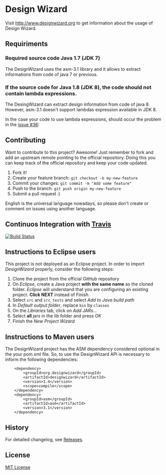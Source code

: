 # Design Wizard

Visit http://www.designwizard.org to get information 
about the usage of Design Wizard.

## Requiriments

### Required source code Java 1.7 (JDK 7)

The DesignWizard uses the asm-3.1 library and it allows to extract informations from code of java 7 or previous.

### If the source code for Java 1.8 (JDK 8), the code should not contain lambda expressions.

The DesingWizard can extract design information from code of java 8. However, asm-3.1 doesn't support lambdas expression available in JDK 8.

In the case your code to use lambda expressions, should occur the problem in the [issue #36](https://github.com/joaoarthurbm/designwizard/issues/36): 

## Contributing

Want to contribute to this project? Awesome! Just remember to fork and add
an upstream remote pointing to the official repository. Doing this you can keep
track of the official repository and keep your code updated.

1. Fork it!
2. Create your feature branch: `git checkout -b my-new-feature`
3. Commit your changes: `git commit -m "Add some feature"`
4. Push to the branch: `git push origin my-new-feature`
5. Submit a pull request  :)

English is the universal language nowadays, so please don't create or comment on issues using another language.

## Continuos Integration with [Travis](https://travis-ci.org)

[![Build Status](https://travis-ci.org/joaoarthurbm/designwizard.svg)](https://travis-ci.org/joaoarthurbm/designwizard)

## Instructions to Eclipse users

This project is not deployed as an Eclipse project. In order to import
*DesignWizard* properly, consider the following steps:

1. Clone the project from the official GitHub repository
2. On *Eclipse*, create a Java project **with the same name** as the cloned
folder. *Eclipse* will understand that you are configuring an existing project.
**Click NEXT** instead of Finish.
3. Select `src` and `src_tests` and select *Add to Java build path*
4. In *Default output folder*, replace `bin` by `classes`
5. On the *Libraries* tab, click on *Add JARs...*
6. Select **all** jars in the *lib* folder and press *OK*
7. Finish the *New Project Wizard*

## Instructions to Maven users

The DesignWizard project has the ASM dependency considered optional in the your pom.xml file. So, to use the DesignWizard API is necessary to inform the following dependencies:

        <dependency>
            <groupId>org.designwizard</groupId>
            <artifactId>designwizard</artifactId>
            <version>1.4</version>
            <scope>compile</scope>
        </dependency>
        <dependency>
            <groupId>asm</groupId>
            <artifactId>asm</artifactId>
            <version>3.1</version>
        </dependency>


## History

For detailed changelog, see [Releases](https://github.com/joaoarthurbm/designwizard/releases).

## License

[MIT License](http://opensource.org/licenses/MIT)

